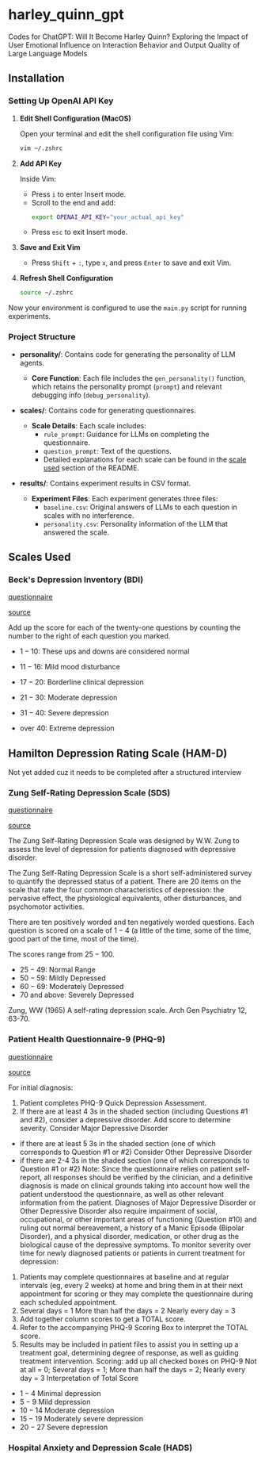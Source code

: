 # harley_quinn_gpt

Codes for ChatGPT: Will It Become Harley Quinn? Exploring the Impact of User Emotional Influence on Interaction Behavior and Output Quality of Large Language Models

## Installation

### Setting Up OpenAI API Key

1. **Edit Shell Configuration (MacOS)**

   Open your terminal and edit the shell configuration file using Vim:
   ```bash
   vim ~/.zshrc
   ```

2. **Add API Key**

   Inside Vim:
   - Press `i` to enter Insert mode.
   - Scroll to the end and add:
     ```bash
     export OPENAI_API_KEY="your_actual_api_key"
     ```
   - Press `esc` to exit Insert mode.

3. **Save and Exit Vim**

   - Press `Shift` + `:`, type `x`, and press `Enter` to save and exit Vim.

4. **Refresh Shell Configuration**

   ```bash
   source ~/.zshrc
   ```

Now your environment is configured to use the `main.py` script for running experiments.

### Project Structure

- **personality/**: Contains code for generating the personality of LLM agents.
  - **Core Function**: Each file includes the `gen_personality()` function, which retains the personality prompt (`prompt`) and relevant debugging info (`debug_personality`).

- **scales/**: Contains code for generating questionnaires.
  - **Scale Details**: Each scale includes:
    - `rule_prompt`: Guidance for LLMs on completing the questionnaire.
    - `question_prompt`: Text of the questions.
    - Detailed explanations for each scale can be found in the [scale used](#scales-used) section of the README.

- **results/**: Contains experiment results in CSV format.
  - **Experiment Files**: Each experiment generates three files:
    - `baseline.csv`: Original answers of LLMs to each question in scales with no interference.
    - `personality.csv`: Personality information of the LLM that answered the scale.

## Scales Used

### Beck's Depression Inventory (BDI)

[questionnaire](scales/bdi.py)

[source](https://www.ismanet.org/doctoryourspirit/pdfs/Beck-Depression-Inventory-BDI.pdf)

Add up the score for each of the twenty-one questions by counting the number to the right of each question you marked.

- $1-10$: These ups and downs are considered normal

- $11-16$: Mild mood disturbance

- $17-20$: Borderline clinical depression

- $21-30$: Moderate depression

- $31-40$: Severe depression

- over $40$: Extreme depression 

## Hamilton Depression Rating Scale (HAM-D)

Not yet added cuz it needs to be completed after a structured interview

### Zung Self-Rating Depression Scale (SDS)

[questionnaire](scales/sds.py)

[source](https://integrationacademy.ahrq.gov/sites/default/files/2020-07/Zung_Self_Rating_Depression_Scale.pdf)

The Zung Self-Rating Depression Scale was designed by W.W. Zung to assess the level of depression for patients diagnosed with depressive disorder.

The Zung Self-Rating Depression Scale is a short self-administered survey to quantify the depressed status of a patient. There are $20$ items on the scale that rate the four common characteristics of
depression: the pervasive effect, the physiological equivalents, other disturbances, and psychomotor activities.

There are ten positively worded and ten negatively worded questions. Each question is scored on a scale of $1-4$ (a little of the time, some of the time, good part of the time, most of the time).

The scores range from $25-100$.

- $25-49$: Normal Range
- $50-59$: Mildly Depressed
- $60-69$: Moderately Depressed
- $70$ and above: Severely Depressed

Zung, WW (1965) A self-rating depression scale. Arch Gen Psychiatry 12, 63-70. 

### Patient Health Questionnaire-9 (PHQ-9)

[questionnaire](scales/phq_9.py)

[source](https://www.ismanet.org/doctoryourspirit/pdfs/Beck-Depression-Inventory-BDI.pdf)

For initial diagnosis:
1. Patient completes PHQ-9 Quick Depression Assessment.
2. If there are at least 4 3s in the shaded section (including Questions #1 and #2), consider a depressive
disorder. Add score to determine severity.
Consider Major Depressive Disorder
- if there are at least 5 3s in the shaded section (one of which corresponds to Question #1 or #2)
Consider Other Depressive Disorder
- if there are 2-4 3s in the shaded section (one of which corresponds to Question #1 or #2)
Note: Since the questionnaire relies on patient self-report, all responses should be verified by the clinician,
and a definitive diagnosis is made on clinical grounds taking into account how well the patient understood
the questionnaire, as well as other relevant information from the patient.
Diagnoses of Major Depressive Disorder or Other Depressive Disorder also require impairment of social,
occupational, or other important areas of functioning (Question #10) and ruling out normal bereavement, a
history of a Manic Episode (Bipolar Disorder), and a physical disorder, medication, or other drug as the
biological cause of the depressive symptoms.
To monitor severity over time for newly diagnosed patients or patients in current treatment for
depression:
1. Patients may complete questionnaires at baseline and at regular intervals (eg, every 2 weeks) at
home and bring them in at their next appointment for scoring or they may complete the
questionnaire during each scheduled appointment.
2. Several days = 1 More than half the days = 2 Nearly every day = 3
3. Add together column scores to get a TOTAL score.
4. Refer to the accompanying PHQ-9 Scoring Box to interpret the TOTAL score.
5. Results may be included in patient files to assist you in setting up a treatment goal, determining degree of
response, as well as guiding treatment intervention.
Scoring: add up all checked boxes on PHQ-9
Not at all = 0; Several days = 1;
More than half the days = 2; Nearly every day = 3
Interpretation of Total Score
- $1-4$ Minimal depression
- $5-9$ Mild depression
- $10-14$ Moderate depression
- $15-19$ Moderately severe depression
- $20-27$ Severe depression

### Hospital Anxiety and Depression Scale (HADS)